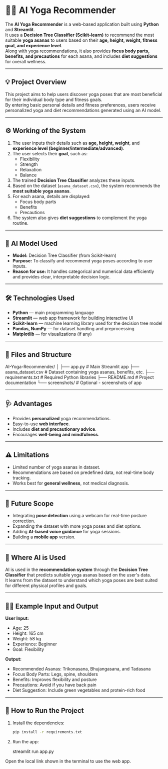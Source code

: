 # 🧘‍♀️ AI Yoga Recommender

The **AI Yoga Recommender** is a web-based application built using **Python** and **Streamlit**.  
It uses a **Decision Tree Classifier (Scikit-learn)** to recommend the most suitable **yoga asanas** to users based on their **age, height, weight, fitness goal, and experience level**.  
Along with yoga recommendations, it also provides **focus body parts, benefits, and precautions** for each asana, and includes **diet suggestions** for overall wellness.

---

## 💡 Project Overview

This project aims to help users discover yoga poses that are most beneficial for their individual body type and fitness goals.  
By entering basic personal details and fitness preferences, users receive personalized yoga and diet recommendations generated using an AI model.

---

## ⚙️ Working of the System

1. The user inputs their details such as **age, height, weight**, and **experience level (beginner/intermediate/advanced)**.  
2. The user selects their **goal**, such as:
   - Flexibility  
   - Strength  
   - Relaxation  
   - Balance  
3. The trained **Decision Tree Classifier** analyzes these inputs.  
4. Based on the dataset (`asana_dataset.csv`), the system recommends the **most suitable yoga asanas**.  
5. For each asana, details are displayed:
   - Focus body parts  
   - Benefits  
   - Precautions  
6. The system also gives **diet suggestions** to complement the yoga routine.

---

## 🧠 AI Model Used

- **Model:** Decision Tree Classifier (from Scikit-learn)  
- **Purpose:** To classify and recommend yoga poses according to user inputs.  
- **Reason for use:** It handles categorical and numerical data efficiently and provides clear, interpretable decision logic.  

---

## 🛠️ Technologies Used

- **Python** — main programming language  
- **Streamlit** — web app framework for building interactive UI  
- **Scikit-learn** — machine learning library used for the decision tree model  
- **Pandas, NumPy** — for dataset handling and preprocessing  
- **Matplotlib** — for visualizations (if any)

---

## 📁 Files and Structure

AI-Yoga-Recommender/
│
├── app.py # Main Streamlit app
├── asana_dataset.csv # Dataset containing yoga asanas, benefits, etc.
├── requirements.txt # Required Python libraries
├── README.md # Project documentation
└── screenshots/ # Optional - screenshots of app



---

## 🩺 Advantages

- Provides **personalized** yoga recommendations.  
- Easy-to-use **web interface**.  
- Includes **diet and precautionary advice**.  
- Encourages **well-being and mindfulness**.  

---

## ⚠️ Limitations

- Limited number of yoga asanas in dataset.  
- Recommendations are based on predefined data, not real-time body tracking.  
- Works best for **general wellness**, not medical diagnosis.

---

## 🚀 Future Scope

- Integrating **pose detection** using a webcam for real-time posture correction.  
- Expanding the dataset with more yoga poses and diet options.  
- Adding **AI-based voice guidance** for yoga sessions.  
- Building a **mobile app** version.

---

## 🤖 Where AI is Used

AI is used in the **recommendation system** through the **Decision Tree Classifier** that predicts suitable yoga asanas based on the user's data.  
It learns from the dataset to understand which yoga poses are best suited for different physical profiles and goals.

---

## 🧍‍♀️ Example Input and Output

**User Input:**
- Age: 25  
- Height: 165 cm  
- Weight: 58 kg  
- Experience: Beginner  
- Goal: Flexibility  

**Output:**
- Recommended Asanas: Trikonasana, Bhujangasana, and Tadasana  
- Focus Body Parts: Legs, spine, shoulders  
- Benefits: Improves flexibility and posture  
- Precautions: Avoid if you have back pain  
- Diet Suggestion: Include green vegetables and protein-rich food

---

## 💬 How to Run the Project

1. Install the dependencies:
   ```bash
   pip install -r requirements.txt
2. Run the app:

    streamlit run app.py


Open the local link shown in the terminal to use the web app.
